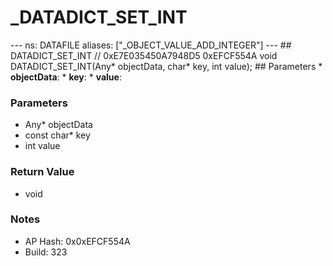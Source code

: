 # _DATADICT_SET_INT

--- ns: DATAFILE aliases: ["_OBJECT_VALUE_ADD_INTEGER"] --- ## DATADICT_SET_INT  // 0xE7E035450A7948D5 0xEFCF554A void DATADICT_SET_INT(Any* objectData, char* key, int value);   ## Parameters * **objectData**: * **key**: * **value**:

### Parameters
* Any* objectData
* const char* key
* int value

### Return Value
* void

### Notes
* AP Hash: 0x0xEFCF554A
* Build: 323

